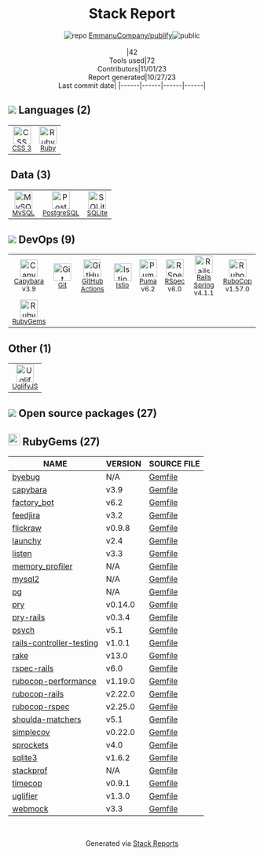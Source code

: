 <div align="center">

# Stack Report
![](https://img.stackshare.io/repo.svg "repo") [EmmanuCompany/publify](https://github.com/EmmanuCompany/publify)![](https://img.stackshare.io/public_badge.svg "public")
<br/><br/>
|42<br/>Tools used|72<br/>Contributors|11/01/23 <br/>Report generated|10/27/23<br/>Last commit date|
|------|------|------|------|
</div>

## <img src='https://img.stackshare.io/languages.svg'/> Languages (2)
<table><tr>
  <td align='center'>
  <img width='36' height='36' src='https://img.stackshare.io/service/6727/css.png' alt='CSS 3'>
  <br>
  <sub><a href="https://developer.mozilla.org/en-US/docs/Web/CSS/CSS3">CSS 3</a></sub>
  <br>
  <sub></sub>
</td>

<td align='center'>
  <img width='36' height='36' src='https://img.stackshare.io/service/989/ruby.png' alt='Ruby'>
  <br>
  <sub><a href="https://www.ruby-lang.org">Ruby</a></sub>
  <br>
  <sub></sub>
</td>

</tr>
</table>

## <img src=''/> Data (3)
<table><tr>
  <td align='center'>
  <img width='36' height='36' src='https://img.stackshare.io/service/1025/logo-mysql-170x170.png' alt='MySQL'>
  <br>
  <sub><a href="http://www.mysql.com">MySQL</a></sub>
  <br>
  <sub></sub>
</td>

<td align='center'>
  <img width='36' height='36' src='https://img.stackshare.io/service/1028/ASOhU5xJ.png' alt='PostgreSQL'>
  <br>
  <sub><a href="http://www.postgresql.org/">PostgreSQL</a></sub>
  <br>
  <sub></sub>
</td>

<td align='center'>
  <img width='36' height='36' src='https://img.stackshare.io/service/1071/sqlite.jpg' alt='SQLite'>
  <br>
  <sub><a href="http://www.sqlite.org/">SQLite</a></sub>
  <br>
  <sub></sub>
</td>

</tr>
</table>

## <img src='https://img.stackshare.io/devops.svg'/> DevOps (9)
<table><tr>
  <td align='center'>
  <img width='36' height='36' src='https://img.stackshare.io/service/2595/capybara.png' alt='Capybara'>
  <br>
  <sub><a href="http://jnicklas.github.io/capybara/">Capybara</a></sub>
  <br>
  <sub>v3.9</sub>
</td>

<td align='center'>
  <img width='36' height='36' src='https://img.stackshare.io/service/1046/git.png' alt='Git'>
  <br>
  <sub><a href="http://git-scm.com/">Git</a></sub>
  <br>
  <sub></sub>
</td>

<td align='center'>
  <img width='36' height='36' src='https://img.stackshare.io/service/11563/actions.png' alt='GitHub Actions'>
  <br>
  <sub><a href="https://github.com/features/actions">GitHub Actions</a></sub>
  <br>
  <sub></sub>
</td>

<td align='center'>
  <img width='36' height='36' src='https://img.stackshare.io/service/7028/AGpa5VZV.jpg' alt='Istio'>
  <br>
  <sub><a href="https://istio.io/">Istio</a></sub>
  <br>
  <sub></sub>
</td>

<td align='center'>
  <img width='36' height='36' src='https://img.stackshare.io/service/1055/favicon.png' alt='Puma'>
  <br>
  <sub><a href="http://puma.io/">Puma</a></sub>
  <br>
  <sub>v6.2</sub>
</td>

<td align='center'>
  <img width='36' height='36' src='https://img.stackshare.io/service/2539/logo.png' alt='RSpec'>
  <br>
  <sub><a href="https://rspec.info/">RSpec</a></sub>
  <br>
  <sub>v6.0</sub>
</td>

<td align='center'>
  <img width='36' height='36' src='https://img.stackshare.io/no-img-open-source.png' alt='Rails Spring'>
  <br>
  <sub><a href="https://github.com/rails/spring">Rails Spring</a></sub>
  <br>
  <sub>v4.1.1</sub>
</td>

<td align='center'>
  <img width='36' height='36' src='https://img.stackshare.io/service/2643/rubocop.png' alt='RuboCop'>
  <br>
  <sub><a href="http://batsov.com/rubocop/">RuboCop</a></sub>
  <br>
  <sub>v1.57.0</sub>
</td>

</tr>
<tr>
  <td align='center'>
  <img width='36' height='36' src='https://img.stackshare.io/service/12795/5jL6-BA5_400x400.jpeg' alt='RubyGems'>
  <br>
  <sub><a href="https://rubygems.org/">RubyGems</a></sub>
  <br>
  <sub></sub>
</td>

</tr>
</table>

## Other (1)
<table><tr>
  <td align='center'>
  <img width='36' height='36' src='https://img.stackshare.io/service/2203/default_9058af6f02375a99f634f537d727e32df92ac262.png' alt='UglifyJS'>
  <br>
  <sub><a href="http://lisperator.net/uglifyjs/">UglifyJS</a></sub>
  <br>
  <sub></sub>
</td>

</tr>
</table>


## <img src='https://img.stackshare.io/group.svg' /> Open source packages (27)</h2>

## <img width='24' height='24' src='https://img.stackshare.io/service/12795/5jL6-BA5_400x400.jpeg'/> RubyGems (27)

|NAME|VERSION|SOURCE FILE|
|------|------|------|
|[byebug](https://github.com/deivid-rodriguez/byebug)|N/A|[Gemfile](https://github.com/EmmanuCompany/publify/blob/master/Gemfile)|
|[capybara](https://github.com/teamcapybara/capybara)|v3.9|[Gemfile](https://github.com/EmmanuCompany/publify/blob/master/Gemfile)|
|[factory_bot](https://github.com/thoughtbot/factory_bot)|v6.2|[Gemfile](https://github.com/EmmanuCompany/publify/blob/master/Gemfile)|
|[feedjira](http://feedjira.com)|v3.2|[Gemfile](https://github.com/EmmanuCompany/publify/blob/master/Gemfile)|
|[flickraw](http://hanklords.github.com/flickraw/)|v0.9.8|[Gemfile](https://github.com/EmmanuCompany/publify/blob/master/Gemfile)|
|[launchy](http://github.com/copiousfreetime/launchy)|v2.4|[Gemfile](https://github.com/EmmanuCompany/publify/blob/master/Gemfile)|
|[listen](https://github.com/guard/listen)|v3.3|[Gemfile](https://github.com/EmmanuCompany/publify/blob/master/Gemfile)|
|[memory_profiler](https://github.com/SamSaffron/memory_profiler)|N/A|[Gemfile](https://github.com/EmmanuCompany/publify/blob/master/Gemfile)|
|[mysql2](https://github.com/brianmario/mysql2)|N/A|[Gemfile](https://github.com/EmmanuCompany/publify/blob/master/Gemfile)|
|[pg](https://github.com/ged/ruby-pg)|N/A|[Gemfile](https://github.com/EmmanuCompany/publify/blob/master/Gemfile)|
|[pry](http://pryrepl.org)|v0.14.0|[Gemfile](https://github.com/EmmanuCompany/publify/blob/master/Gemfile)|
|[pry-rails](https://github.com/rweng/pry-rails)|v0.3.4|[Gemfile](https://github.com/EmmanuCompany/publify/blob/master/Gemfile)|
|[psych](https://github.com/ruby/psych)|v5.1|[Gemfile](https://github.com/EmmanuCompany/publify/blob/master/Gemfile)|
|[rails-controller-testing](https://github.com/rails/rails-controller-testing)|v1.0.1|[Gemfile](https://github.com/EmmanuCompany/publify/blob/master/Gemfile)|
|[rake](https://github.com/ruby/rake)|v13.0|[Gemfile](https://github.com/EmmanuCompany/publify/blob/master/Gemfile)|
|[rspec-rails](https://github.com/rspec/rspec-rails)|v6.0|[Gemfile](https://github.com/EmmanuCompany/publify/blob/master/Gemfile)|
|[rubocop-performance](https://docs.rubocop.org/projects/performance)|v1.19.0|[Gemfile](https://github.com/EmmanuCompany/publify/blob/master/Gemfile)|
|[rubocop-rails](https://docs.rubocop.org/projects/rails)|v2.22.0|[Gemfile](https://github.com/EmmanuCompany/publify/blob/master/Gemfile)|
|[rubocop-rspec](https://github.com/rubocop-hq/rubocop-rspec)|v2.25.0|[Gemfile](https://github.com/EmmanuCompany/publify/blob/master/Gemfile)|
|[shoulda-matchers](https://matchers.shoulda.io)|v5.1|[Gemfile](https://github.com/EmmanuCompany/publify/blob/master/Gemfile)|
|[simplecov](http://github.com/colszowka/simplecov)|v0.22.0|[Gemfile](https://github.com/EmmanuCompany/publify/blob/master/Gemfile)|
|[sprockets](https://github.com/rails/sprockets)|v4.0|[Gemfile](https://github.com/EmmanuCompany/publify/blob/master/Gemfile)|
|[sqlite3](https://github.com/sparklemotion/sqlite3-ruby)|v1.6.2|[Gemfile](https://github.com/EmmanuCompany/publify/blob/master/Gemfile)|
|[stackprof](http://github.com/tmm1/stackprof)|N/A|[Gemfile](https://github.com/EmmanuCompany/publify/blob/master/Gemfile)|
|[timecop](https://github.com/travisjeffery/timecop)|v0.9.1|[Gemfile](https://github.com/EmmanuCompany/publify/blob/master/Gemfile)|
|[uglifier](http://github.com/lautis/uglifier)|v1.3.0|[Gemfile](https://github.com/EmmanuCompany/publify/blob/master/Gemfile)|
|[webmock](http://github.com/bblimke/webmock)|v3.3|[Gemfile](https://github.com/EmmanuCompany/publify/blob/master/Gemfile)|

<br/>
<div align='center'>

Generated via [Stack Reports](https://stackshare.io/stack-report)
